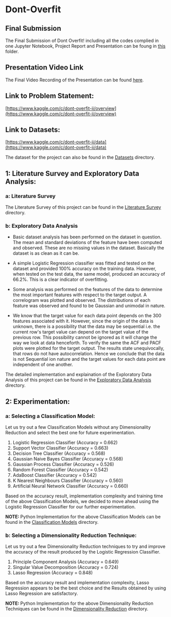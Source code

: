 <h1> Dont-Overfit </h1>

<h2> Final Submission </h2>

The Final Submission of Dont Overfit! including all the codes complied in one Jupyter Notebook, Project Report and Presentation can be foung in [this](https://github.com/mayankagarwal44442/Dont-OverFit/tree/master/Final%20Code,%20Presentation%20and%20Report) folder.

<h2> Presentation Video Link </h2>

The Final Video Recording of the Presentation can be found [here](https://youtu.be/n1qj-ji7kr0).

<h2> Link to Problem Statement: </h2>

[https://www.kaggle.com/c/dont-overfit-ii/overview](https://www.kaggle.com/c/dont-overfit-ii/overview)

<h2> Link to Datasets: </h2>

[https://www.kaggle.com/c/dont-overfit-ii/data](https://www.kaggle.com/c/dont-overfit-ii/data)

The dataset for the project can also be found in the [Datasets](https://github.com/mayankagarwal44442/Dont-OverFit/tree/master/Datasets) directory.

<h2> 1: Literature Survey and Exploratory Data Analysis: </h2>

<h3> a: Literature Survey </h3>

The Literature Survey of this project can be found in the [Literature Survey](https://github.com/mayankagarwal44442/Dont-OverFit/tree/master/Literature%20Survey) directory.

<h3> b: Exploratory Data Analysis </h3>

* Basic dataset analysis has been performed on the dataset in question. The mean and standard deviations of the feature have been computed and observed. These are no missing values in the dataset. Basically the dataset is as clean as it can be.

* A simple Logistic Regression classifier was fitted and tested on the dataset and provided 100% accuracy on the training data. However, when tested on the test data, the same model, produced an accuracy of 66.2%. This is a clear indicator of overfitting.

* Some analysis was performed on the features of the data to determine the most important features with respect to the target output. A correlogram was plotted and observed. The distributions of each feature was observed and found to be Gaussian and unimodal in nature.

* We know that the target value for each data point depends on the 300 features associated with it. However, since the origin of the data is unknown, there is a possibility that the data may be sequential i.e. the current row's target value can depend on the target value of the previous row. This possibility cannot be ignored as it will change the way we look at data henceforth. To verify the same the ACF and PACF plots were plotted for the target output. The results state unequivocally, that rows do not have autocorrelation. Hence we conclude that the data is not Sequential ion nature and the target values for each data point are independent of one another.

The detailed implementation and explaination of the Exploratory Data Analysis of this project can be found in the [Exploratory Data Analysis](https://github.com/mayankagarwal44442/Dont-OverFit/tree/master/Exploratory%20Data%20Analysis) directory.

<h2> 2: Experimentation: </h2>

<h3> a: Selecting a Classification Model: </h3>

Let us try out a few Classification Models without any Dimensionality Reduction and select the best one for future experimentation.

<ol>
<li> Logistic Regression Classifier (Accuracy = 0.662) </li>
<li> Support Vector Classifier (Accuracy = 0.663) </li>
<li> Decision Tree Classifier (Accuracy = 0.568) </li>
<li> Gaussian Naive Bayes Classifier (Accuracy = 0.568) </li>
<li> Gaussian Process Classifier (Accuracy = 0.526) </li>
<li> Random Forest Classifier (Accuracy = 0.542) </li>
<li> AdaBoost Classifier (Accuracy = 0.542) </li>
<li> K Nearest Neighbours Classifier (Accuracy = 0.560) </li>
<li> Artificial Neural Network Classifier (Accuracy = 0.660) </li>
</ol>

Based on the accuracy result, implementation complexity and training time of the above Classification Models, we decided to move ahead using the Logistic Regression Classifier for our further experimentation.

<strong> NOTE: </strong> Python Implementation for the above Classification Models can be found in the [Classification Models](https://github.com/mayankagarwal44442/Dont-OverFit/tree/master/Classification%20Models) directory.

<h3> b: Selecting a Dimensionality Reduction Technique: </h3>

Let us try out a few Dimensionality Reduction techniques to try and improve the accuracy of the result produced by the Logistic Regression Classifier.

<ol>
<li> Principle Component Analysis (Accuracy = 0.649) </li>
<li> Singular Value Decomposition (Accuracy = 0.724) </li>
<li> Lasso Regression (Accuracy = 0.848) </li>
</ol>

Based on the accuracy result and implementation complexity, Lasso Regression appears to be the best choice and the Results obtained by using Lasso Regression are satisfactory.

<strong> NOTE: </strong> Python Implementation for the above Dimensionality Reduction Techniques can be found in the [Dimensionality Reduction](https://github.com/mayankagarwal44442/Dont-OverFit/tree/master/Dimensionality%20Reduction) directory.


